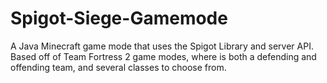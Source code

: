 # Spigot-Siege-Gamemode
A Java Minecraft game mode that uses the Spigot Library and server API. Based off of Team Fortress 2 game modes, where is both a defending and offending team, and several classes to choose from.
